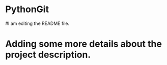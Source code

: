# PythonGit
#I am editing the README file.
# Adding some more details about the project description.
